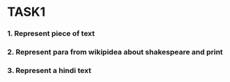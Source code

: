 # TASK1 
### 1. Represent piece of text
### 2. Represent para from wikipidea about shakespeare and print
### 3. Represent a hindi text  
